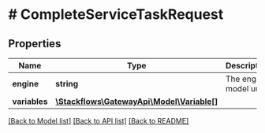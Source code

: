 # # CompleteServiceTaskRequest

## Properties

Name | Type | Description | Notes
------------ | ------------- | ------------- | -------------
**engine** | **string** | The engine model uuid. | [optional]
**variables** | [**\Stackflows\GatewayApi\Model\Variable[]**](Variable.md) |  | [optional]

[[Back to Model list]](../../README.md#models) [[Back to API list]](../../README.md#endpoints) [[Back to README]](../../README.md)
